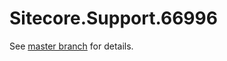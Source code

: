 # Sitecore.Support.66996

See [master branch](https://github.com/sitecoresupport/Sitecore.Support.66996) for details.